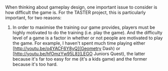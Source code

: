 When thinking about gameplay design, one important issue to consider is how difficult the game is. For the TASTER project, this is particularly important, for two reasons:

1. In order to maximise the training our game provides, players must be highly motivated to do the training (i.e. play the game). And the difficulty level of a game is a factor in whether or not people are motivated to play the game. For example, I haven't spent much time playing either [http://youtu.be/o4YACF6Y8yQ](Geometry Dash) or [http://youtu.be/hfOmzYw95L8](LEGO Juniors Quest), the latter because it's far too easy for me (it's a kids game) and the former because it's too hard.
